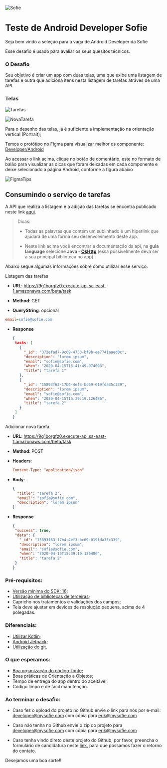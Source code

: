 ![Sofie](https://mysofie.com/assets/images/logo.png)





# Teste de Android Developer Sofie

Seja bem vindo a seleção para a vaga de Android Developer da Sofie

Esse desafio é usado para avaliar os seus quesitos técnicos.



### O Desafio

Seu objetivo é criar um app com duas telas, uma que exibe uma listagem de tarefas e outra que adiciona itens nesta listagem de tarefas atráves de uma API.



### Telas



![Tarefas](https://github.com/my-sofie/teste-android/blob/master/images/Tarefas.png)




![NovaTarefa](https://github.com/my-sofie/teste-android/blob/master/images/NovaTarefa.png)



Para o desenho das telas, já é suficiente a implementação na orientação vertical (Portrait);

Temos o protótipo no Figma para visualizar melhor os componente: [Developer/Android](https://www.figma.com/file/tj9EOuijFs5JZ3ZNNktLYD/Developer?node-id=0%3A1)



Ao acessar o link acima, clique no botão de comentário, este no formato de balão para visualizar as dicas que foram deixadas em cada componente e deixe selecionado a página Android, conforme a figura abaixo

![FigmaTips](https://github.com/my-sofie/teste-android/blob/master/images/FigmaTips.png)



## Consumindo o serviço de tarefas

A API que realiza a listagem e a adição das tarefas se encontra publicado neste link [aqui](https://documenter.getpostman.com/view/11090068/Szf3YpTy?version=latest).

> Dicas: 
>
> - Todas as palavras que contém um sublinhado é um hiperlink que ajudará de uma forma seu desenvolvimento deste app.
>
> - Neste link acima você encontrar a documentação da api, na **guia language** selecione **Java - [OkHttp](https://square.github.io/okhttp)**  (essa possivelmente deva ser a sua principal biblioteca no app).



Abaixo segue algumas informações sobre como utilizar esse serviço.



Listagem das tarefas

 - **URL**:  https://9g1borgfz0.execute-api.sa-east-1.amazonaws.com/beta/task

 - **Method**: GET

 - **QueryString**: opcional

```ini
email=sofie@sofie.com
```

 - **Response**
   
    ```json
    {
     tasks: [
       {
         "_id": "372efad7-9c69-4753-bf9b-ee7741aaed0c",
         "description": "lorem ipsum",
         "email": "sofie@sofie.com",
         "when": "2020-04-15T15:41:49.074693",
         "title": "tarefa 1"
       },
       {
         "_id": "15893f63-17b4-4ef3-bc69-019fda35c339",
         "description": "lorem ipsum",
         "email": "sofie@sofie.com",
         "when": "2020-04-15T15:39:19.126486",
         "title": "tarefa 2"
       }
     ] 
    }
    ```





Adicionar nova tarefa

 - **URL**:  https://9g1borgfz0.execute-api.sa-east-1.amazonaws.com/beta/task

 - **Method**: POST

 - **Headers**:

   ```ini
   Content-Type: "application/json"
   ```

 - **Body**:

   ```json
   {
     "title": "tarefa 2",
     "email": "sofie@sofie.com",
     "description": "lorem ipsum"
   }
   ```

 - **Response**

   ```json
   {
    "success": true,
    "data": {
      "_id": "15893f63-17b4-4ef3-bc69-019fda35c339",
      "description": "lorem ipsum",
      "email": "sofie@sofie.com",
      "when": "2020-04-15T15:39:19.126486",
      "title": "tarefa 2"
    } 
   }
   ```



### Pré-requisitos: 

 - [Versão mínima do SDK: 16](https://developer.android.com/about/dashboards);
 - [Utilização de bibliotecas de terceiras](https://developer.android.com/studio/build/dependencies?hl=pt-br);
 - Capricho nos tratamentos e validações dos campos;
 - Tela deve ajustar em devices de resolução pequena, acima de 4 polegadas.



### Diferenciais:

 - [Utilizar Kotlin](https://kotlinlang.org/docs/reference/android-overview.html);
 - [Android Jetpack](https://developer.android.com/jetpack);
 - [Utilização do git](https://guides.github.com/introduction/git-handbook/#basic-git).



### O que esperamos:

 - [Boa organização do código-fonte](https://developer.android.com/guide);
 - Boas práticas de Orientação a Objetos;
 - Tempo de entrega do app dentro do aceitável;
 - Código limpo e de fácil manutenção.





### Ao terminar o desafio:

- Caso fez o  upload do projeto no Github envie o link para nós por e-mail: developer@mysofie.com com cópia para erik@mysofie.com

  

- Caso não tenha no Github envie o zip do projeto para developer@mysofie.com com cópia para erik@mysofie.com

  

- Caso tenha vindo direto deste projeto do Github, por favor, preencha o formulário de candidatura neste [link](https://forms.gle/TfyUHkLz5QJ2wb8U8), para que possamos fazer o retorno do contato.



Desejamos uma boa sorte!!

